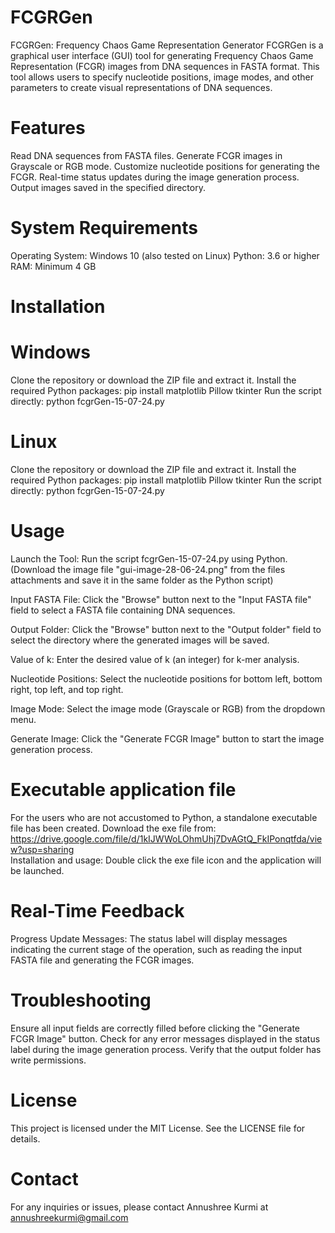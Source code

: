 # FCGRGen
FCGRGen: Frequency Chaos Game Representation Generator
FCGRGen is a graphical user interface (GUI) tool for generating Frequency Chaos Game Representation (FCGR) images from DNA sequences in FASTA format. This tool allows users to specify nucleotide positions, image modes, and other parameters to create visual representations of DNA sequences.
# Features
Read DNA sequences from FASTA files.
Generate FCGR images in Grayscale or RGB mode.
Customize nucleotide positions for generating the FCGR.
Real-time status updates during the image generation process.
Output images saved in the specified directory.
# System Requirements
Operating System: Windows 10 (also tested on Linux)
Python: 3.6 or higher
RAM: Minimum 4 GB
# Installation
# Windows
Clone the repository or download the ZIP file and extract it.
Install the required Python packages:
pip install matplotlib Pillow tkinter
Run the script directly:
python fcgrGen-15-07-24.py

# Linux
Clone the repository or download the ZIP file and extract it.
Install the required Python packages:
pip install matplotlib Pillow tkinter
Run the script directly:
python fcgrGen-15-07-24.py
# Usage
Launch the Tool: Run the script fcgrGen-15-07-24.py using Python. (Download the image file "gui-image-28-06-24.png" from the files attachments and save it in the same folder as the Python script)

Input FASTA File: Click the "Browse" button next to the "Input FASTA file" field to select a FASTA file containing DNA sequences.

Output Folder: Click the "Browse" button next to the "Output folder" field to select the directory where the generated images will be saved.

Value of k: Enter the desired value of k (an integer) for k-mer analysis.

Nucleotide Positions: Select the nucleotide positions for bottom left, bottom right, top left, and top right.

Image Mode: Select the image mode (Grayscale or RGB) from the dropdown menu.

Generate Image: Click the "Generate FCGR Image" button to start the image generation process.

# Executable application file
For the users who are not accustomed to Python, a standalone executable file has been created.
Download the exe file from: https://drive.google.com/file/d/1kIJWWoLOhmUhj7DvAGtQ_FkIPonqtfda/view?usp=sharing  
Installation and usage: Double click the exe file icon and the application will be launched.
# Real-Time Feedback
Progress Update Messages: The status label will display messages indicating the current stage of the operation, such as reading the input FASTA file and generating the FCGR images.

# Troubleshooting
Ensure all input fields are correctly filled before clicking the "Generate FCGR Image" button.
Check for any error messages displayed in the status label during the image generation process.
Verify that the output folder has write permissions.

# License
This project is licensed under the MIT License. See the LICENSE file for details.

# Contact
For any inquiries or issues, please contact Annushree Kurmi at annushreekurmi@gmail.com
